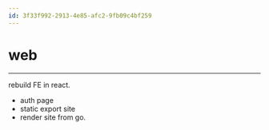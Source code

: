 ```yaml
---
id: 3f33f992-2913-4e85-afc2-9fb09c4bf259
---
```


# web

<rat graph />

---

rebuild FE in react.

- auth page
- static export site
- render site from go.

